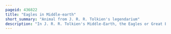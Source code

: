 ```yaml
---
pageid: 436822
title: "Eagles in Middle-earth"
short_summary: "Animal from J. R. R. Tolkien's legendarium"
description: "In J. R. R. Tolkien's Middle-Earth, the Eagles or Great Eagles, are immense Birds that are sapient and can speak. The great Eagles resemble actual Eagles but are much larger. Thorondor is said to have been the greatest of all birds, with a wingspan of 30 fathoms. Elsewhere, the Eagles have varied in nature and size both within Tolkien's writings and in later adaptations."
---
```

